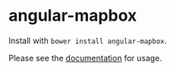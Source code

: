 # angular-mapbox

Install with `bower install angular-mapbox`.

Please see the [documentation](http://licyeus.github.io/angular-mapbox) for usage.
